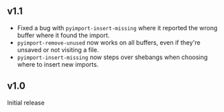 ## v1.1

* Fixed a bug with `pyimport-insert-missing` where it reported the
  wrong buffer where it found the import.
* `pyimport-remove-unused` now works on all buffers, even if they're
  unsaved or not visiting a file.
* `pyimport-insert-missing` now steps over shebangs when choosing
  where to insert new imports.

## v1.0

Initial release
